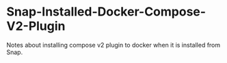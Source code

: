 # Snap-Installed-Docker-Compose-V2-Plugin
Notes about installing compose v2 plugin to docker when it is installed from Snap. 

